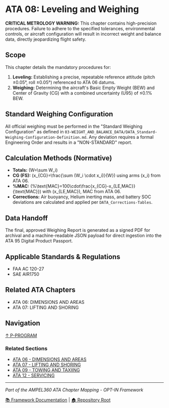 # ATA 08: Leveling and Weighing

**CRITICAL METROLOGY WARNING:** This chapter contains high-precision procedures. Failure to adhere to the specified tolerances, environmental controls, or aircraft configuration will result in incorrect weight and balance data, directly jeopardizing flight safety.

## Scope
This chapter details the mandatory procedures for:
1.  **Leveling:** Establishing a precise, repeatable reference attitude (pitch ±0.05°, roll ±0.05°) referenced to ATA 06 datums.
2.  **Weighing:** Determining the aircraft's Basic Empty Weight (BEW) and Center of Gravity (CG) with a combined uncertainty (U95) of ≤0.1% BEW.

## Standard Weighing Configuration
All official weighing must be performed in the "Standard Weighing Configuration" as defined in `03-WEIGHT_AND_BALANCE_DATA/DATA_Standard-Weighing-Configuration-Definition.md`. Any deviation requires a formal Engineering Order and results in a "NON-STANDARD" report.

## Calculation Methods (Normative)
- **Totals:** \(W=\sum W_i\)
- **CG (FS):** \(x_{CG}=\frac{\sum (W_i \cdot x_i)}{W}\) using arms \(x_i\) from ATA 06.
- **%MAC:** \(\%\text{MAC}=100\cdot\frac{x_{CG}-x_{LE,MAC}}{\text{MAC}}\) with \(x_{LE,MAC}\), MAC from ATA 06.
- **Corrections:** Air buoyancy, Helium inerting mass, and battery SOC deviations are calculated and applied per `DATA_Corrections-Tables`.

## Data Handoff
The final, approved Weighing Report is generated as a signed PDF for archival and a machine-readable JSON payload for direct ingestion into the ATA 95 Digital Product Passport.

## Applicable Standards & Regulations

- FAA AC 120-27
- SAE AIR1750

## Related ATA Chapters

- ATA 06: DIMENSIONS AND AREAS
- ATA 07: LIFTING AND SHORING

## Navigation

[↑ P-PROGRAM](../README.md)

### Related Sections

- [ATA 06 - DIMENSIONS AND AREAS](../ATA_06-DIMENSIONS_AND_AREAS/README.md)
- [ATA 07 - LIFTING AND SHORING](../ATA_07-LIFTING_AND_SHORING/README.md)
- [ATA 09 - TOWING AND TAXIING](../ATA_09-TOWING_AND_TAXIING/README.md)
- [ATA 12 - SERVICING](../ATA_12-SERVICING/README.md)

---

*Part of the AMPEL360 ATA Chapter Mapping - OPT-IN Framework*

[📚 Framework Documentation](../../README.md) | [🏠 Repository Root](../../../README.md)
